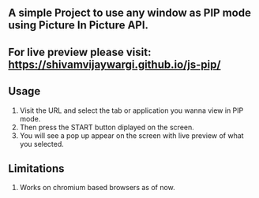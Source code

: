 ## A simple Project to use any window as PIP mode using Picture In Picture API.

## For live preview please visit: https://shivamvijaywargi.github.io/js-pip/

## Usage

1. Visit the URL and select the tab or application you wanna view in PIP mode.
1. Then press the START button diplayed on the screen.
1. You will see a pop up appear on the screen with live preview of what you selected.

## Limitations

1. Works on chromium based browsers as of now.
